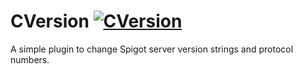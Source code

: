# CVersion [![CVersion](https://github.com/CodeTheDev/CVersion/actions/workflows/cversion-build.yml/badge.svg)](https://github.com/CodeTheDev/CVersion/actions/workflows/cversion-build.yml)
A simple plugin to change Spigot server version strings and protocol numbers.
